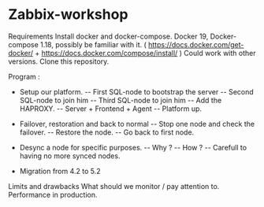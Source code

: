 # Zabbix-workshop
Requirements
Install docker and docker-compose.
Docker 19, Docker-compose 1.18, possibly be familiar with it.
( https://docs.docker.com/get-docker/ + https://docs.docker.com/compose/install/ )
Could work with other versions.
Clone this repository.

Program : 

- Setup our platform.
-- First SQL-node to bootstrap the server
-- Second SQL-node to join him
-- Third SQL-node to join him
-- Add the HAPROXY.
-- Server + Frontend + Agent 
-- Platform up.

- Failover, restoration and back to normal
-- Stop one node and check the failover.
-- Restore the node.
-- Go back to first node.

- Desync a node for specific purposes.
-- Why ? 
-- How ? 
-- Carefull to having no more synced nodes.

- Migration from 4.2 to 5.2

Limits and drawbacks
What should we monitor / pay attention to.
Performance in production.

